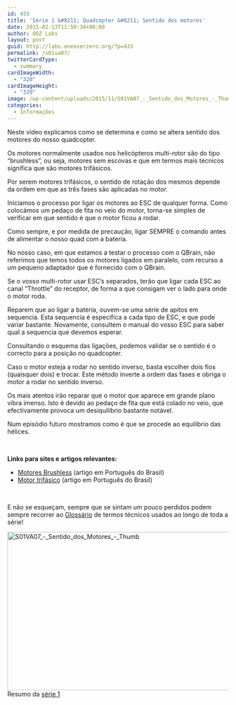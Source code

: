 ```yaml
---
id: 433
title: 'Série 1 &#8211; Quadcopter &#8211; Sentido dos motores'
date: 2015-02-13T11:50:34+00:00
author: OOZ Labs
layout: post
guid: http://labs.oneoverzero.org/?p=433
permalink: /s01va07/
twitterCardType:
  - summary
cardImageWidth:
  - "320"
cardImageHeight:
  - "320"
image: /wp-content/uploads/2015/11/S01VA07_-_Sentido_dos_Motores_-_Thumb.jpg
categories:
  - Informações
---
```

Neste vídeo explicamos como se determina e como se altera sentido dos motores do nosso quadcopter.

<p style="text-align: center;">
</p>

Os motores normalmente usados nos helicópteros multi-rotor são do tipo &#8220;brushless&#8221;, ou seja, motores sem escovas e que em termos mais técnicos significa que são motores trifásicos.

Por serem motores trifásicos, o sentido de rotação dos mesmos depende da ordem em que as três fases são aplicadas no motor.

Iniciamos o processo por ligar os motores ao ESC de qualquer forma. Como colocámos um pedaço de fita no veio do motor, torna-se simples de verificar em que sentido é que o motor ficou a rodar.

Como sempre, e por medida de precaução, ligar SEMPRE o comando antes de alimentar o nosso quad com a bateria.

No nosso caso, em que estamos a testar o processo com o QBrain, não referimos que temos todos os motores ligados em paralelo, com recurso a um pequeno adaptador que é fornecido com o QBrain.

Se o vosso multi-rotor usar ESC&#8217;s separados, terão que ligar cada ESC ao canal &#8220;Throttle&#8221; do receptor, de forma a que consigam ver o lado para onde o motor roda.

Reparem que ao ligar a bateria, ouvem-se uma série de apitos em sequencia. Esta sequencia é específica a cada tipo de ESC, e que pode variar bastante. Novamente, consultem o manual do vosso ESC para saber qual a sequencia que devemos esperar.

Consultando o esquema das ligações, podemos validar se o sentido é o correcto para a posição no quadcopter.

Caso o motor esteja a rodar no sentido inverso, basta escolher dois fios (quaisquer dois) e trocar. Este método inverte a ordem das fases e obriga o motor a rodar no sentido inverso.

Os mais atentos irão reparar que o motor que aparece em grande plano vibra imenso. Isto é devido ao pedaço de fita que está colado no veio, que efectivamente provoca um desiquilibrio bastante notável.

Num episódio futuro mostramos como é que se procede ao equilibrio das hélices.

&nbsp;

**Links para sites e artigos relevantes:**

  * <a title="Motores Brushless" href="http://pt.wikipedia.org/wiki/Motor_de_corrente_cont%C3%ADnua_sem_escovas" target="_blank">Motores Brushless</a> (artigo em Português do Brasil)
  * <a title="Motor trifásico" href="http://pt.wikipedia.org/wiki/Motor_el%C3%A9trico_trif%C3%A1sico" target="_blank">Motor trifásico</a> (artigo em Português do Brasil)

&nbsp;

E não se esqueçam, sempre que se sintam um pouco perdidos podem sempre recorrer ao [Glossário](http://labs.oneoverzero.org/s01-glossary/ "Glossário") de termos técnicos usados ao longo de toda a série!

[<img class="aligncenter size-large wp-image-254" src="http://labs.oneoverzero.org/wp-content/uploads/2015/11/S01VA07_-_Sentido_dos_Motores_-_Thumb-1024x576.jpg" alt="S01VA07_-_Sentido_dos_Motores_-_Thumb" width="640" height="360" srcset="http://labs.oneoverzero.org/wp-content/uploads/2015/11/S01VA07_-_Sentido_dos_Motores_-_Thumb-1024x576.jpg 1024w, http://labs.oneoverzero.org/wp-content/uploads/2015/11/S01VA07_-_Sentido_dos_Motores_-_Thumb-300x169.jpg 300w, http://labs.oneoverzero.org/wp-content/uploads/2015/11/S01VA07_-_Sentido_dos_Motores_-_Thumb-267x150.jpg 267w, http://labs.oneoverzero.org/wp-content/uploads/2015/11/S01VA07_-_Sentido_dos_Motores_-_Thumb.jpg 1280w" sizes="(max-width: 640px) 100vw, 640px" />](http://labs.oneoverzero.org/wp-content/uploads/2015/11/S01VA07_-_Sentido_dos_Motores_-_Thumb.jpg)Resumo da [série 1](http://labs.oneoverzero.org/series/serie-1/ "Resumo da série 1")